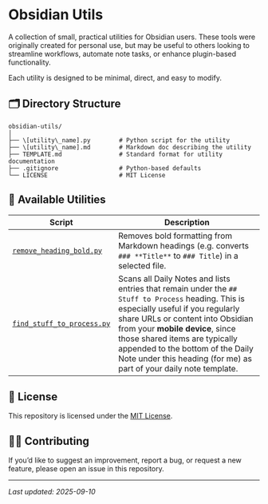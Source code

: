 # Obsidian Utils

A collection of small, practical utilities for Obsidian users. These tools were originally created for personal use, but may be useful to others looking to streamline workflows, automate note tasks, or enhance plugin-based functionality.

Each utility is designed to be minimal, direct, and easy to modify.

## 🗂 Directory Structure

```
obsidian-utils/
│
├── \[utility\_name].py        # Python script for the utility
├── \[utility\_name].md        # Markdown doc describing the utility
├── TEMPLATE.md                # Standard format for utility documentation
├── .gitignore                 # Python-based defaults
└── LICENSE                    # MIT License
```

## 🧰 Available Utilities

| Script | Description |
|--------|-------------|
| [`remove_heading_bold.py`](remove_heading_bold.md) | Removes bold formatting from Markdown headings (e.g. converts `### **Title**` to `### Title`) in a selected file. |
| [`find_stuff_to_process.py`](find_stuff_to_process.md) | Scans all Daily Notes and lists entries that remain under the `## Stuff to Process` heading. This is especially useful if you regularly share URLs or content into Obsidian from your **mobile device**, since those shared items are typically appended to the bottom of the Daily Note under this heading (for me) as part of your daily note template.


## 📄 License

This repository is licensed under the [MIT License](LICENSE).

## 🙋‍♂️ Contributing

If you’d like to suggest an improvement, report a bug, or request a new feature, please open an issue in this repository.

---

_Last updated: 2025-09-10_